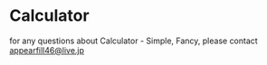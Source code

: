 # Calculator

for any questions about Calculator - Simple, Fancy, please contact appearfill46@live.jp
